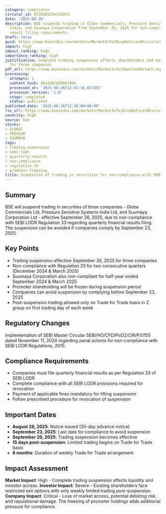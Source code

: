 ```yaml
---
category: compliance
circular_id: 0736b8323e15207d
date: '2025-08-26'
description: BSE suspends trading in Globe Commercials, Pressure Sensitive Systems
  India, and Suumaya Corporation from September 26, 2025 for non-compliance with quarterly
  result filing requirements.
draft: false
guid: https://www.bseindia.com/markets/MarketInfo/DispNoticesNCirculars.aspx?Noticeid={74A7FEE2-4D5B-4594-8018-8E83AFCDAAC8}&noticeno=20250826-36&dt=08/26/2025&icount=36&totcount=38&flag=0
impact: high
impact_ranking: high
importance_ranking: high
justification: Complete trading suspension affects shareholders and market access
  for three companies
pdf_url: https://www.bseindia.com/markets/MarketInfo/DownloadAttach.aspx?id=20250826-36&attachedId=
processing:
  attempts: 1
  content_hash: 4be1d82d28bbf894
  processed_at: '2025-08-26T12:43:16.657351'
  processor_version: '2.0'
  stage: completed
  status: published
published_date: '2025-08-26T12:38:00+00:00'
rss_url: https://www.bseindia.com/markets/MarketInfo/DispNoticesNCirculars.aspx?Noticeid={74A7FEE2-4D5B-4594-8018-8E83AFCDAAC8}&noticeno=20250826-36&dt=08/26/2025&icount=36&totcount=38&flag=0
severity: high
source: bse
stocks:
- GLOBEC
- PRESSUR
- SUUMAYA
tags:
- trading-suspension
- sebi-lodr
- quarterly-results
- non-compliance
- regulation-33
- promoter-freezing
title: Suspension of trading in securities for non-compliance with SEBI LODR Regulations
---
```


## Summary

BSE will suspend trading in securities of three companies - Globe Commercials Ltd, Pressure Sensitive Systems India Ltd, and Suumaya Corporation Ltd - effective September 26, 2025, due to non-compliance with SEBI LODR Regulation 33 regarding quarterly financial results filing. The suspension can be avoided if companies comply by September 23, 2025.

## Key Points

- Trading suspension effective September 26, 2025 for three companies
- Non-compliance with Regulation 33 for two consecutive quarters (December 2024 & March 2025)
- Suumaya Corporation also non-compliant for half-year ended September 2024 & March 2025
- Promoter shareholding will be frozen during suspension period
- Companies can avoid suspension by complying before September 23, 2025
- Post-suspension trading allowed only on Trade for Trade basis in Z group on first trading day of each week

## Regulatory Changes

Implementation of SEBI Master Circular SEBI/HO/CFD/PoD2/CIR/P/0155 dated November 11, 2024 regarding penal actions for non-compliance with SEBI LODR Regulations, 2015.

## Compliance Requirements

- Companies must file quarterly financial results as per Regulation 33 of SEBI LODR
- Complete compliance with all SEBI LODR provisions required for revocation
- Payment of applicable fines mandatory for lifting suspension
- Follow prescribed procedure for revocation of suspension

## Important Dates

- **August 26, 2025**: Notice issued (30-day advance notice)
- **September 23, 2025**: Last date for compliance to avoid suspension
- **September 26, 2025**: Trading suspension becomes effective
- **15 days post-suspension**: Limited trading begins on Trade for Trade basis
- **6 months**: Duration of weekly Trade for Trade arrangement

## Impact Assessment

**Market Impact**: High - Complete trading suspension affects liquidity and investor access. **Investor Impact**: Severe - Existing shareholders face restricted exit options with only weekly limited trading post-suspension. **Company Impact**: Critical - Loss of market access, potential delisting risk, and reputational damage. The freezing of promoter holdings adds additional pressure for compliance.